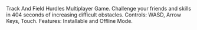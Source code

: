 Track And Field Hurdles Multiplayer Game. Challenge your friends and skills in 404 seconds of increasing difficult obstacles.
Controls: WASD, Arrow Keys, Touch.
Features: Installable and Offline Mode.